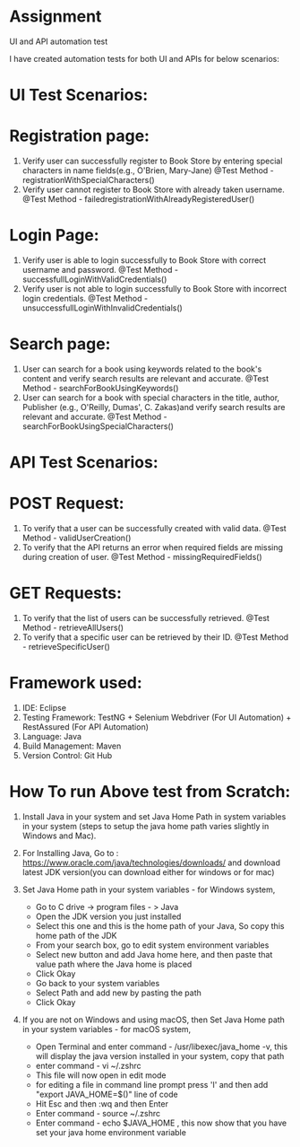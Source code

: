 # Assignment
UI and API automation test

I have created automation tests for both UI and APIs for below scenarios:

# UI Test Scenarios:

# Registration page:
1. Verify user can successfully register to Book Store by entering special characters in name fields(e.g., O'Brien, Mary-Jane)
   @Test Method - registrationWithSpecialCharacters()
2. Verify user cannot register to Book Store with already taken username.
   @Test Method - failedregistrationWithAlreadyRegisteredUser()

# Login Page:
1. Verify user is able to login successfully to Book Store with correct username and password.
   @Test Method - successfullLoginWithValidCredentials()
2. Verify user is not able to login successfully to Book Store with incorrect login credentials.
   @Test Method - unsuccessfullLoginWithInvalidCredentials()

# Search page:
1. User can search for a book using keywords related to the book's content and verify search results are relevant and accurate.
   @Test Method - searchForBookUsingKeywords()
2. User can search for a book with special characters in the title, author, Publisher (e.g., O'Reilly, Dumas', C. Zakas)and verify search results are relevant and accurate.
   @Test Method - searchForBookUsingSpecialCharacters()

# API Test Scenarios:

# POST Request:
1. To verify that a user can be successfully created with valid data.
   @Test Method - validUserCreation()
2. To verify that the API returns an error when required fields are missing during creation of user.
   @Test Method - missingRequiredFields()

# GET Requests:
1. To verify that the list of users can be successfully retrieved.
   @Test Method - retrieveAllUsers()
2. To verify that a specific user can be retrieved by their ID.
   @Test Method - retrieveSpecificUser()

# Framework used:
1. IDE: Eclipse
2. Testing Framework: TestNG + Selenium Webdriver (For UI Automation) + RestAssured (For API Automation)
3. Language: Java
4. Build Management: Maven
5. Version Control: Git Hub

# How To run Above test from Scratch:
1. Install Java in your system and set Java Home Path in system variables in your system (steps to setup the java home path varies slightly in Windows and Mac).
2. For Installing Java, Go to : https://www.oracle.com/java/technologies/downloads/ and download latest JDK version(you can download either for windows or for mac)
3. Set Java Home path in your system variables - for Windows system,

   * Go to C drive -> program files - > Java
   * Open the JDK version you just installed 
   * Select this one and this is the home path of your Java, So copy this home path of the JDK 
   * From your search box, go to edit system environment variables 
   * Select new button and add Java home here, and then paste that value path where the Java home is placed 
   * Click Okay 
   * Go back to your system variables 
   * Select Path and add new by pasting the path 
   * Click Okay
   
4. If you are not on Windows and using macOS, then Set Java Home path in your system variables - for macOS system,
  
   * Open Terminal and enter command - /usr/libexec/java_home -v, this will display the java version installed in your system, copy that path
   * enter command - vi ~/.zshrc
   * This file will now open in edit mode
   * for editing a file in command line prompt press 'I' and then add "export JAVA_HOME=$(<add the path you copied for for java home in first 
     step>)" line of code
   * Hit Esc and then :wq and then Enter
   * Enter command - source ~/.zshrc
   * Enter command - echo $JAVA_HOME , this now show that you have set your java home environment variable





















